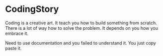 # CodingStory


Coding is a creative art. It teach you how to build something from scratch. There is a lot of way how to solve the problem. It depends 
on you how you embrace it.


Need to use documentation and you failed to understand it. You just copy paste it. 
